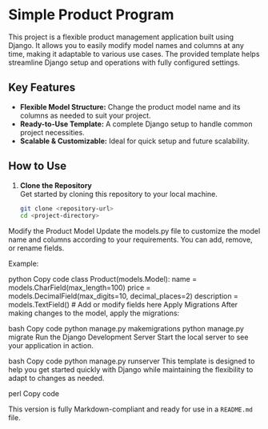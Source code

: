 # Simple Product Program

This project is a flexible product management application built using Django. It allows you to easily modify model names and columns at any time, making it adaptable to various use cases. The provided template helps streamline Django setup and operations with fully configured settings.

## Key Features

- **Flexible Model Structure:** Change the product model name and its columns as needed to suit your project.
- **Ready-to-Use Template:** A complete Django setup to handle common project necessities.
- **Scalable & Customizable:** Ideal for quick setup and future scalability.

## How to Use

1. **Clone the Repository**  
   Get started by cloning this repository to your local machine.

   ```bash
   git clone <repository-url>
   cd <project-directory>
Modify the Product Model
Update the models.py file to customize the model name and columns according to your requirements. You can add, remove, or rename fields.

Example:

python
Copy code
class Product(models.Model):
    name = models.CharField(max_length=100)
    price = models.DecimalField(max_digits=10, decimal_places=2)
    description = models.TextField()  # Add or modify fields here
Apply Migrations
After making changes to the model, apply the migrations:

bash
Copy code
python manage.py makemigrations
python manage.py migrate
Run the Django Development Server
Start the local server to see your application in action.

bash
Copy code
python manage.py runserver
This template is designed to help you get started quickly with Django while maintaining the flexibility to adapt to changes as needed.

perl
Copy code

This version is fully Markdown-compliant and ready for use in a `README.md` file.






